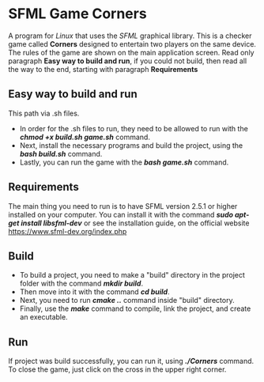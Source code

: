 
# SFML Game Corners
  
  A program for _Linux_ that uses the _SFML_ graphical library. This is a checker game called **Corners** designed to entertain two players on the same device. The rules of the game are shown on the main application screen. Read only paragraph **Easy way to build and run**, if you could not build, then read all the way to the end, starting with paragraph **Requirements**
  
##  Easy way to build and run

  This path via .sh files.
  - In order for the .sh files to run, they need to be allowed to run with the ***chmod +x build.sh game.sh*** command.
  - Next, install the necessary programs and build the project, using the ***bash build.sh*** command.
  - Lastly, you can run the game with the ***bash game.sh*** command.

##  Requirements
  
  The main thing you need to run is to have SFML version 2.5.1 or higher installed on your computer. You can install it with the command
  ***sudo apt-get install libsfml-dev*** or see the installation guide, on the official website https://www.sfml-dev.org/index.php
  
##  Build

  - To build a project, you need to make a "build" directory in the project folder with the command ***mkdir build***.
  - Then move into it with the command ***cd build***.
  - Next, you need to run ***cmake ..*** command inside "build" directory.
  - Finally, use the ***make*** command to compile, link the project, and create an executable.
  
##  Run
  
  If project was build successfully, you can run it, using ***./Corners*** command. To close the game, just click on the cross in the upper right corner.
